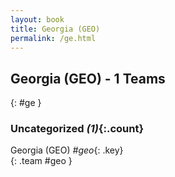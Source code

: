 ```yaml
---
layout: book
title: Georgia (GEO)
permalink: /ge.html
---
```


## Georgia (GEO) - 1 Teams
{: #ge }









### Uncategorized _(1)_{:.count}

Georgia  (GEO)  _#geo_{: .key} <br>
{: .team #geo }


 

